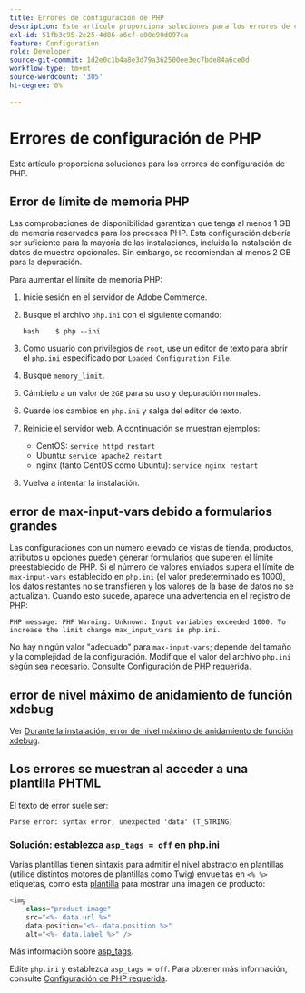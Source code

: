 ```yaml
---
title: Errores de configuración de PHP
description: Este artículo proporciona soluciones para los errores de configuración de PHP.
exl-id: 51fb3c95-2e25-4d86-a6cf-e08e90d097ca
feature: Configuration
role: Developer
source-git-commit: 1d2e0c1b4a8e3d79a362500ee3ec7bde84a6ce0d
workflow-type: tm+mt
source-wordcount: '305'
ht-degree: 0%

---
```


# Errores de configuración de PHP

Este artículo proporciona soluciones para los errores de configuración de PHP.

## Error de límite de memoria PHP

Las comprobaciones de disponibilidad garantizan que tenga al menos 1 GB de memoria reservados para los procesos PHP. Esta configuración debería ser suficiente para la mayoría de las instalaciones, incluida la instalación de datos de muestra opcionales. Sin embargo, se recomiendan al menos 2 GB para la depuración.

Para aumentar el límite de memoria PHP:

1. Inicie sesión en el servidor de Adobe Commerce.
1. Busque el archivo `php.ini` con el siguiente comando:

   ```
   bash    $ php --ini
   ```

1. Como usuario con privilegios de `root`, use un editor de texto para abrir el `php.ini` especificado por `Loaded Configuration File`.
1. Busque `memory_limit`.
1. Cámbielo a un valor de `2GB` para su uso y depuración normales.
1. Guarde los cambios en `php.ini` y salga del editor de texto.
1. Reinicie el servidor web. A continuación se muestran ejemplos:

   * CentOS: `service httpd restart`
   * Ubuntu: `service apache2 restart`
   * nginx (tanto CentOS como Ubuntu): `service nginx restart`

1. Vuelva a intentar la instalación.

## error de max-input-vars debido a formularios grandes

Las configuraciones con un número elevado de vistas de tienda, productos, atributos u opciones pueden generar formularios que superen el límite preestablecido de PHP. Si el número de valores enviados supera el límite de `max-input-vars` establecido en `php.ini` (el valor predeterminado es 1000), los datos restantes no se transfieren y los valores de la base de datos no se actualizan. Cuando esto sucede, aparece una advertencia en el registro de PHP:

```terminal
PHP message: PHP Warning: Unknown: Input variables exceeded 1000. To increase the limit change max_input_vars in php.ini.
```

No hay ningún valor &quot;adecuado&quot; para `max-input-vars`; depende del tamaño y la complejidad de la configuración. Modifique el valor del archivo `php.ini` según sea necesario. Consulte [Configuración de PHP requerida](https://devdocs.magento.com/guides/v2.3/install-gde/prereq/php-settings.html).

## error de nivel máximo de anidamiento de función xdebug

Ver [Durante la instalación, error de nivel máximo de anidamiento de función xdebug](/help/troubleshooting/miscellaneous/installation-xdebug-maximum-function-nesting-level-error.md).

## Los errores se muestran al acceder a una plantilla PHTML

El texto de error suele ser:

```terminal
Parse error: syntax error, unexpected 'data' (T_STRING)
```

### Solución: establezca `asp_tags = off` en php.ini

Varias plantillas tienen sintaxis para admitir el nivel abstracto en plantillas (utilice distintos motores de plantillas como Twig) envueltas en `<% %>` etiquetas, como esta [plantilla](https://github.com/magento/magento2/blob/2.0/app/code/Magento/Catalog/view/adminhtml/templates/product/edit/base_image.phtml) para mostrar una imagen de producto:

```php
<img
    class="product-image"
    src="<%- data.url %>"
    data-position="<%- data.position %>"
    alt="<%- data.label %>" />
```

Más información sobre [asp\_tags](http://php.net/manual/en/ini.core.php#ini.asp-tags).

Edite `php.ini` y establezca `asp_tags = off`. Para obtener más información, consulte [Configuración de PHP requerida](https://devdocs.magento.com/guides/v2.3/install-gde/prereq/php-settings.html).
